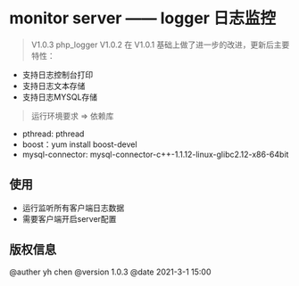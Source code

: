 
monitor server —— logger 日志监控
===============

> V1.0.3
php_logger V1.0.2 在 V1.0.1 基础上做了进一步的改进，更新后主要特性：

 + 支持日志控制台打印
 + 支持日志文本存储
 + 支持日志MYSQL存储

> 运行环境要求 => 依赖库

 + pthread: pthread
 + boost：yum install boost-devel
 + mysql-connector: mysql-connector-c++-1.1.12-linux-glibc2.12-x86-64bit

## 使用

 + 运行监听所有客户端日志数据
 + 需要客户端开启server配置

## 版权信息

@auther yh chen 
@version 1.0.3
@date 2021-3-1 15:00
